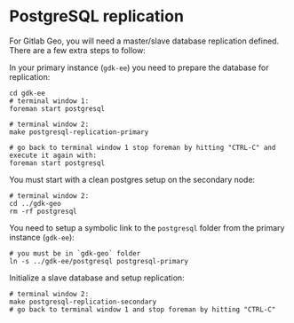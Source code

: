 # PostgreSQL replication

For Gitlab Geo, you will need a master/slave database replication defined.
There are a few extra steps to follow:

In your primary instance (`gdk-ee`) you need to prepare the database for
replication:

```
cd gdk-ee
# terminal window 1:
foreman start postgresql

# terminal window 2:
make postgresql-replication-primary

# go back to terminal window 1 stop foreman by hitting "CTRL-C" and execute it again with:
foreman start postgresql
```

You must start with a clean postgres setup on the secondary node:

```
# terminal window 2:
cd ../gdk-geo
rm -rf postgresql
```

You need to setup a symbolic link to the `postgresql` folder from the
primary instance (`gdk-ee`):

```
# you must be in `gdk-geo` folder
ln -s ../gdk-ee/postgresql postgresql-primary
```

Initialize a slave database and setup replication:

```
# terminal window 2:
make postgresql-replication-secondary
# go back to terminal window 1 and stop foreman by hitting "CTRL-C"
```
